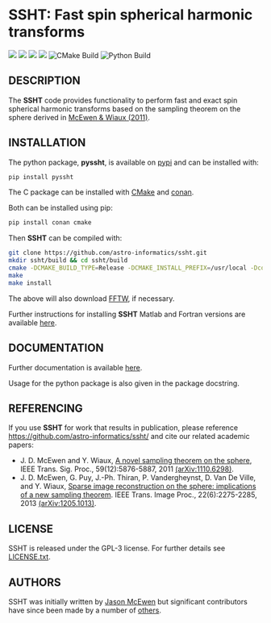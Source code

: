 # SSHT: Fast spin spherical harmonic transforms

[docs-img]: https://img.shields.io/badge/docs-stable-blue.svg
[docs-url]: https://astro-informatics.github.io/ssht/
[bintray-img]: https://img.shields.io/bintray/v/astro-informatics/astro-informatics/ssht:astro-informatics?label=C%20package
[bintray-url]: https://bintray.com/astro-informatics/astro-informatics/ssht:astro-informatics/1.3.5:stable/link
[pypi-img]: https://badge.fury.io/py/pyssht.svg
[pypi-url]: https://badge.fury.io/py/pyssht
[codefactor-img]: https://www.codefactor.io/repository/github/astro-informatics/ssht/badge/main
[codefactor-url]: https://www.codefactor.io/repository/github/astro-informatics/ssht/overview/main

[![][docs-img]][docs-url]
[![][bintray-img]][bintray-url]
[![][pypi-img]][pypi-url]
[![][codefactor-img]][codefactor-url]
![CMake Build](https://github.com/astro-informatics/ssht/workflows/CMake%20Build/badge.svg)
![Python Build](https://github.com/astro-informatics/ssht/workflows/Python%20Build/badge.svg)

## DESCRIPTION

The **SSHT** code provides functionality to perform fast and exact
spin spherical harmonic transforms based on the sampling theorem on the
sphere derived in <a href="http://www.jasonmcewen.org/publication/mcewen-fssht/">McEwen & Wiaux (2011)</a>.


## INSTALLATION

 The python package, <strong>pyssht</strong>, is available on <a href="https://pypi.org/project/pyssht/">pypi</a> and can be installed with: 
 
 ```bash
 pip install pyssht
 ```

The C package can be installed with [CMake](https://cmake.org) and
[conan](https://docs.conan.io/en/latest/howtos/other_languages_package_manager/python.html).

Both can be installed using pip:

```bash
pip install conan cmake
```

Then **SSHT** can be compiled with:

```bash
git clone https://github.com/astro-informatics/ssht.git
mkdir ssht/build && cd ssht/build
cmake -DCMAKE_BUILD_TYPE=Release -DCMAKE_INSTALL_PREFIX=/usr/local -Dconan_deps=True ..
make
make install
```

The above will also download [FFTW](http://www.fftw.org/), if necessary.


Further instructions for installing **SSHT** Matlab and Fortran versions are available [here](https://astro-informatics.github.io/ssht/).


## DOCUMENTATION

Further documentation is available [here](https://astro-informatics.github.io/ssht/).

Usage for the python package is also given in the package docstring.


## REFERENCING

If you use **SSHT** for work that results in publication, please reference <a href="https://github.com/astro-informatics/ssht">https://github.com/astro-informatics/ssht/</a> and cite our related academic papers:

- J. D. McEwen and Y. Wiaux, [A novel sampling theorem on the sphere](http://www.jasonmcewen.org/publication/mcewen-fssht/), IEEE Trans. Sig. Proc., 59(12):5876-5887, 2011 [(arXiv:1110.6298)](https://arxiv.org/abs/1110.6298).
- J. D. McEwen, G. Puy, J.-Ph. Thiran, P. Vandergheynst, D. Van De Ville, and Y. Wiaux, [Sparse image reconstruction on the sphere: implications of a new sampling theorem](http://www.jasonmcewen.org/publication/mcewen-css-2/). IEEE Trans. Image Proc., 22(6):2275-2285, 2013 [(arXiv:1205.1013)](https://arxiv.org/abs/1205.1013).


## LICENSE

SSHT is released under the GPL-3 license.  For further details see 
[LICENSE.txt](https://github.com/astro-informatics/ssht/blob/main/LICENSE).


## AUTHORS

SSHT was initially written by [Jason McEwen](http://www.jasonmcewen.org/) but significant contributors have since been made by a number of <a href="https://github.com/astro-informatics/ssht/graphs/contributors">others</a>.